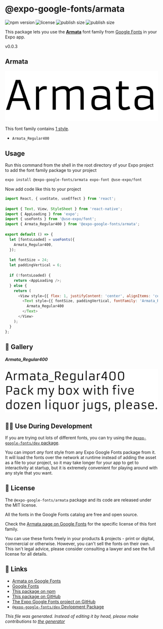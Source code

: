 # @expo-google-fonts/armata

![npm version](https://flat.badgen.net/npm/v/@expo-google-fonts/armata)
![license](https://flat.badgen.net/github/license/expo/google-fonts)
![publish size](https://flat.badgen.net/packagephobia/install/@expo-google-fonts/armata)
![publish size](https://flat.badgen.net/packagephobia/publish/@expo-google-fonts/armata)

This package lets you use the [**Armata**](https://fonts.google.com/specimen/Armata) font family from [Google Fonts](https://fonts.google.com/) in your Expo app.

v0.0.3

## Armata

![Armata](./font-family.png)

This font family contains [1 style](#gallery).

- `Armata_Regular400`

## Usage

Run this command from the shell in the root directory of your Expo project to add the font family package to your project
```sh
expo install @expo-google-fonts/armata expo-font @use-expo/font
```

Now add code like this to your project
```js
import React, { useState, useEffect } from 'react';

import { Text, View, StyleSheet } from 'react-native';
import { AppLoading } from 'expo';
import { useFonts } from '@use-expo/font';
import { Armata_Regular400 } from '@expo-google-fonts/armata';

export default () => {
  let [fontsLoaded] = useFonts({
    Armata_Regular400,
  });

  let fontSize = 24;
  let paddingVertical = 6;

  if (!fontsLoaded) {
    return <AppLoading />;
  } else {
    return (
      <View style={{ flex: 1, justifyContent: 'center', alignItems: 'center' }}>
        <Text style={{ fontSize, paddingVertical, fontFamily: 'Armata_Regular400' }}>
          Armata_Regular400
        </Text>
      </View>
    );
  }
};

```

## 🔡 Gallery

##### Armata_Regular400
![Armata_Regular400](./7631b4ae2fae472da8b9d0b46acfec928c9c550e82dbee1685e72f389ab890d9.ttf.png)


## 👩‍💻 Use During Development

If you are trying out lots of different fonts, you can try using the [`@expo-google-fonts/dev` package](https://github.com/expo/google-fonts/tree/master/font-packages/dev#readme).

You can import *any* font style from any Expo Google Fonts package from it. It will load the fonts
over the network at runtime instead of adding the asset as a file to your project, so it may take longer
for your app to get to interactivity at startup, but it is extremely convenient
for playing around with any style that you want.

## 📖 License

The `@expo-google-fonts/armata` package and its code are released under the MIT license.

All the fonts in the Google Fonts catalog are free and open source.

Check the [Armata page on Google Fonts](https://fonts.google.com/specimen/Armata) for the specific license of this font family.

You can use these fonts freely in your products & projects - print or digital, commercial or otherwise. However, you can't sell the fonts on their own. This isn't legal advice, please consider consulting a lawyer and see the full license for all details.

## 🔗 Links

- [Armata on Google Fonts](https://fonts.google.com/specimen/Armata)
- [Google Fonts](https://fonts.google.com/)
- [This package on npm](https://www.npmjs.com/package/@expo-google-fonts/armata)
- [This package on GitHub](https://github.com/expo/google-fonts/tree/master/font-packages/armata)
- [The Expo Google Fonts project on GitHub](https://github.com/expo/google-fonts)
- [`@expo-google-fonts/dev` Devlopment Package](https://github.com/expo/google-fonts/tree/master/font-packages/dev)


*This file was generated. Instead of editing it by head, please make contributions to [the generator](https://github.com/expo/google-fonts/tree/master/packages/generator)*
